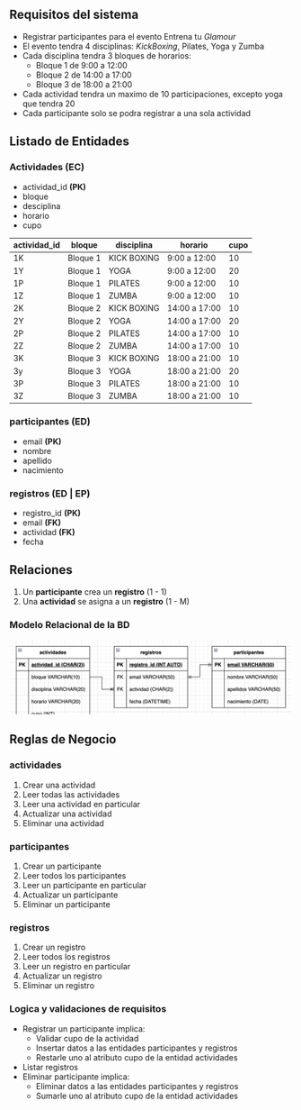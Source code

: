
## Requisitos del sistema

- Registrar participantes para el evento Entrena tu _Glamour_
- El evento tendra 4 disciplinas: _KickBoxing_, Pilates, Yoga y Zumba
- Cada disciplina tendra 3 bloques de horarios:
  - Bloque 1 de 9:00 a 12:00
  - Bloque 2 de 14:00 a 17:00
  - Bloque 3 de 18:00 a 21:00
- Cada actividad tendra un maximo de 10 participaciones, excepto yoga que tendra 20
- Cada participante solo se podra registrar a una sola actividad

## Listado de Entidades

### Actividades **(EC)**

- actividad_id **(PK)**
- bloque
- desciplina
- horario
- cupo

| actividad_id | bloque   | disciplina  | horario       | cupo |
| ------------ | -------- | ----------- | ------------- | ---- |
| 1K           | Bloque 1 | KICK BOXING | 9:00 a 12:00  | 10   |
| 1Y           | Bloque 1 | YOGA        | 9:00 a 12:00  | 20   |
| 1P           | Bloque 1 | PILATES     | 9:00 a 12:00  | 10   |
| 1Z           | Bloque 1 | ZUMBA       | 9:00 a 12:00  | 10   |
| 2K           | Bloque 2 | KICK BOXING | 14:00 a 17:00 | 10   |
| 2Y           | Bloque 2 | YOGA        | 14:00 a 17:00 | 20   |
| 2P           | Bloque 2 | PILATES     | 14:00 a 17:00 | 10   |
| 2Z           | Bloque 2 | ZUMBA       | 14:00 a 17:00 | 10   |
| 3K           | Bloque 3 | KICK BOXING | 18:00 a 21:00 | 10   |
| 3y           | Bloque 3 | YOGA        | 18:00 a 21:00 | 20   |
| 3P           | Bloque 3 | PILATES     | 18:00 a 21:00 | 10   |
| 3Z           | Bloque 3 | ZUMBA       | 18:00 a 21:00 | 10   |

### participantes **(ED)**

- email **(PK)**
- nombre 
- apellido
- nacimiento

### registros **(ED | EP)**

- registro_id **(PK)**
- email **(FK)**
- actividad **(FK)** 
- fecha

## Relaciones

1. Un **participante** crea un **registro** (1 - 1)
1. Una **actividad** se asigna a un **registro** (1 - M)

### Modelo Relacional de la BD

![Modelo Relacional](Modelo%20Relacional.png)

## Reglas de Negocio

### actividades 

1. Crear una actividad
1. Leer todas las actividades 
1. Leer una actividad en particular 
1. Actualizar una actividad
1. Eliminar una actividad

### participantes

1. Crear un participante
1. Leer todos los participantes 
1. Leer un participante en particular 
1. Actualizar un participante
1. Eliminar un participante

### registros 

1. Crear un registro 
1. Leer todos los registros 
1. Leer un registro en particular 
1. Actualizar un registro
1. Eliminar un registro


### Logica y validaciones de requisitos 

- Registrar un participante implica:
  - Validar cupo de la actividad
  - Insertar datos a las entidades participantes y registros
  - Restarle uno al atributo cupo de la entidad actividades
- Listar registros 
- Eliminar participante implica:
  - Eliminar datos a las entidades participantes y registros
  - Sumarle uno al atributo cupo de la entidad actividades